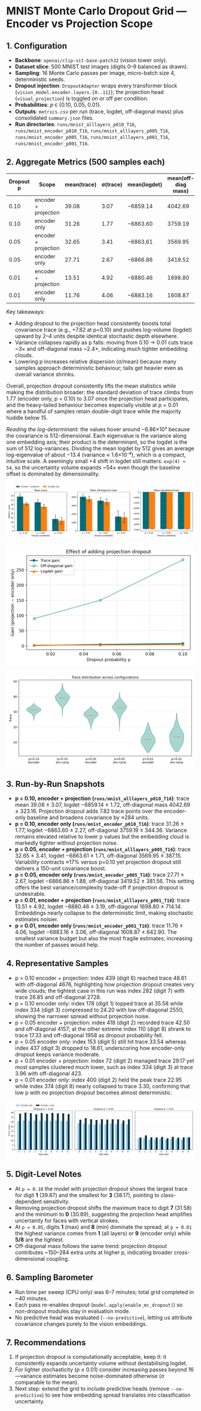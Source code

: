 # MNIST Monte Carlo Dropout Grid — Encoder vs Projection Scope

## 1. Configuration
- **Backbone**: `openai/clip-vit-base-patch32` (vision tower only).
- **Dataset slice**: 500 MNIST test images (digits 0–9 balanced as drawn).
- **Sampling**: 16 Monte Carlo passes per image, micro-batch size 4, deterministic seeds.
- **Dropout injection**: `DropoutAdapter` wraps every transformer block (`vision_model.encoder.layers.{0..11}`); the projection head (`visual_projection`) is toggled on or off per condition.
- **Probabilities**: 𝑝 ∈ {0.10, 0.05, 0.01}. 
- **Outputs**: `metrics.csv` per run (trace, logdet, off-diagonal mass) plus consolidated `summary.json` files.
- **Run directories**: `runs/mnist_alllayers_p010_T16`, `runs/mnist_encoder_p010_T16`, `runs/mnist_alllayers_p005_T16`, `runs/mnist_encoder_p005_T16`, `runs/mnist_alllayers_p001_T16`, `runs/mnist_encoder_p001_T16`.





## 2. Aggregate Metrics (500 samples each)
| Dropout p | Scope | mean(trace) | σ(trace) | mean(logdet) | mean(off-diag mass) |
| --- | --- | --- | --- | --- | --- |
| 0.10 | encoder + projection | 39.08 | 3.07 | −6859.14 | 4042.69 |
| 0.10 | encoder only | 31.26 | 1.77 | −6863.60 | 3759.19 |
| 0.05 | encoder + projection | 32.65 | 3.41 | −6863.61 | 3569.95 |
| 0.05 | encoder only | 27.71 | 2.67 | −6866.86 | 3419.52 |
| 0.01 | encoder + projection | 13.51 | 4.92 | −6880.46 | 1698.80 |
| 0.01 | encoder only | 11.76 | 4.06 | −6883.16 | 1608.87 |

Key takeaways:
- Adding dropout to the projection head consistently boosts total covariance trace (e.g., +7.82 at p=0.10) and pushes log-volume (logdet) upward by 2–4 units despite identical stochastic depth elsewhere.
- Variance collapses rapidly as p falls: moving from 0.10 → 0.01 cuts trace ~3× and off-diagonal mass ~2.4×, indicating much tighter embedding clouds.
- Lowering p increases relative dispersion (σ/mean) because many samples approach deterministic behaviour; tails get heavier even as overall variance shrinks.


Overall, projection dropout consistently lifts the mean statistics while making the distribution broader: the standard deviation of trace climbs from 1.77 (encoder only, p = 0.10) to 3.07 once the projection head participates, and the heavy-tailed behaviour becomes especially visible at p = 0.01 where a handful of samples retain double-digit trace while the majority huddle below 15.

_Reading the log-determinant:_ the values hover around −6.86×10³ because the covariance is 512-dimensional. Each eigenvalue is the variance along one embedding axis; their product is the determinant, so the logdet is the sum of 512 log-variances. Dividing the mean logdet by 512 gives an average log-eigenvalue of about −13.4 (variance ≈ 1.6×10⁻⁶), which is a compact, intuitive scale. A seemingly small +4 shift in logdet still matters: `exp(4) ≈ 54`, so the uncertainty volume expands ~54× even though the baseline offset is dominated by dimensionality.


![Aggregate dropout metrics](assets/dropout_grid_metrics.png)

![Projection dropout gain](assets/dropout_grid_gain.png)

![Trace distribution across configurations](assets/dropout_grid_trace_violin.png)


## 3. Run-by-Run Snapshots
- **p = 0.10, encoder + projection (`runs/mnist_alllayers_p010_T16`)**: trace mean 39.08 ± 3.07, logdet −6859.14 ± 1.72, off-diagonal mass 4042.69 ± 323.16. Projection dropout adds 7.82 trace points over the encoder-only baseline and broadens covariance by ≈284 units.
- **p = 0.10, encoder only (`runs/mnist_encoder_p010_T16`)**: trace 31.26 ± 1.77, logdet −6863.60 ± 2.27, off-diagonal 3759.19 ± 344.36. Variance remains elevated relative to lower p values but the embedding cloud is markedly tighter without projection noise.
- **p = 0.05, encoder + projection (`runs/mnist_alllayers_p005_T16`)**: trace 32.65 ± 3.41, logdet −6863.61 ± 1.71, off-diagonal 3569.95 ± 387.15. Variability contracts ≈17% versus p=0.10 yet projection dropout still delivers a 150-unit covariance boost.
- **p = 0.05, encoder only (`runs/mnist_encoder_p005_T16`)**: trace 27.71 ± 2.67, logdet −6866.86 ± 1.88, off-diagonal 3419.52 ± 381.56. This setting offers the best variance/complexity trade-off if projection dropout is undesirable.
- **p = 0.01, encoder + projection (`runs/mnist_alllayers_p001_T16`)**: trace 13.51 ± 4.92, logdet −6880.46 ± 3.19, off-diagonal 1698.80 ± 714.14. Embeddings nearly collapse to the deterministic limit, making stochastic estimates noisier.
- **p = 0.01, encoder only (`runs/mnist_encoder_p001_T16`)**: trace 11.76 ± 4.06, logdet −6883.16 ± 3.06, off-diagonal 1608.87 ± 642.90. The smallest variance budget but also the most fragile estimates; increasing the number of passes would help.

## 4. Representative Samples
- p = 0.10 encoder + projection: index 439 (digit 6) reached trace 48.61 with off-diagonal 4676, highlighting how projection dropout creates very wide clouds; the tightest case in this run was index 282 (digit 7) with trace 26.85 and off-diagonal 2728.
- p = 0.10 encoder only: index 178 (digit 1) topped trace at 35.58 while index 334 (digit 3) compressed to 24.20 with low off-diagonal 2550, showing the narrower spread without projection noise.
- p = 0.05 encoder + projection: index 418 (digit 2) recorded trace 42.50 and off-diagonal 4157; at the other extreme index 110 (digit 8) shrank to trace 17.33 and off-diagonal 1958 as dropout probability fell.
- p = 0.05 encoder only: index 153 (digit 5) still hit trace 33.54 whereas index 437 (digit 3) dropped to 18.61, underscoring how encoder-only dropout keeps variance moderate.
- p = 0.01 encoder + projection: index 72 (digit 2) managed trace 29.17 yet most samples clustered much lower, such as index 334 (digit 3) at trace 3.96 with off-diagonal 423.
- p = 0.01 encoder only: index 400 (digit 2) held the peak trace 22.95 while index 374 (digit 8) nearly collapsed to trace 3.30, confirming that low p with no projection dropout becomes almost deterministic.

![Digit-wise trace comparison](assets/dropout_grid_digit_trace.png)

## 5. Digit-Level Notes
- At `p = 0.10` the model with projection dropout shows the largest trace for digit **1** (39.87) and the smallest for **3** (38.17), pointing to class-dependent sensitivity.
- Removing projection dropout shifts the maximum trace to digit **7** (31.58) and the minimum to **0** (30.89), suggesting the projection head amplifies uncertainty for faces with vertical strokes.
- At `p = 0.05`, digits **1** (max) and **8** (min) dominate the spread; at `p = 0.01` the highest variance comes from **1** (all layers) or **9** (encoder only) while **5/8** are the tightest.
- Off-diagonal mass follows the same trend: projection dropout contributes ~150–284 extra units at higher p, indicating broader cross-dimensional coupling.


## 6. Sampling Barometer

- Run time per sweep (CPU only) was 6–7 minutes; total grid completed in ~40 minutes.
- Each pass re-enables dropout (`model.apply(enable_mc_dropout)`) so non-dropout modules stay in evaluation mode.
- No predictive head was evaluated (`--no-predictive`), letting us attribute covariance changes purely to the vision embeddings.



## 7. Recommendations
1. If projection dropout is computationally acceptable, keep it: it consistently expands uncertainty volume without destabilising logdet.
2. For lighter stochasticity (p ≤ 0.01) consider increasing passes beyond 16—variance estimates become noise-dominated otherwise (σ comparable to the mean).
3. Next step: extend the grid to include predictive heads (remove `--no-predictive`) to see how embedding spread translates into classification uncertainty.
